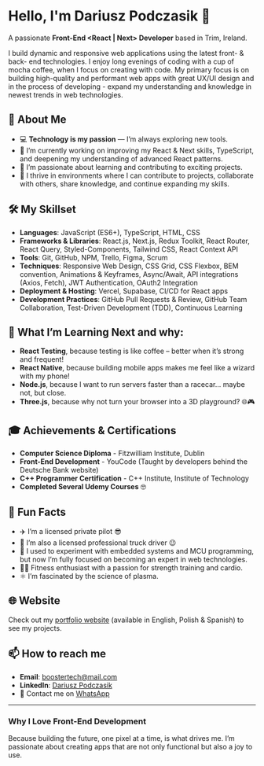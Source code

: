 # Hello, I'm Dariusz Podczasik 👋  
A passionate **Front-End <React | Next>  Developer** based in Trim, Ireland.

I build dynamic and responsive web applications using the latest front- & back- end technologies. I enjoy long evenings of coding with a cup of mocha coffee, when I focus on creating with code. My primary focus is on building high-quality and performant web apps with great UX/UI design and in the process of developing - expand my understanding and knowledge in newest trends in web technologies.

## 🚀 About Me
- 💻 **Technology is my passion** — I’m always exploring new tools.
- 🔭 I’m currently working on improving my React & Next skills, TypeScript, and deepening my understanding of advanced React patterns.
- 🌱 I’m passionate about learning and contributing to exciting projects.
- 💼 I thrive in environments where I can contribute to projects, collaborate with others, share knowledge, and continue expanding my skills.

## 🛠️ My Skillset
- **Languages**: JavaScript (ES6+), TypeScript, HTML, CSS
- **Frameworks & Libraries**: React.js, Next.js, Redux Toolkit, React Router, React Query, Styled-Components, Tailwind CSS, React Context API
- **Tools**: Git, GitHub, NPM, Trello, Figma, Scrum
- **Techniques**: Responsive Web Design, CSS Grid, CSS Flexbox, BEM convention, Animations & Keyframes, Async/Await, API integrations (Axios, Fetch), JWT Authentication, OAuth2 Integration
- **Deployment & Hosting**: Vercel, Supabase, CI/CD for React apps
- **Development Practices**: GitHub Pull Requests & Review, GitHub Team Collaboration, Test-Driven Development (TDD), Continuous Learning

## 🌱 What I’m Learning Next and why:
- **React Testing**, because testing is like coffee – better when it’s strong and frequent!
- **React Native**, because building mobile apps makes me feel like a wizard with my phone!
- **Node.js**, because I want to run servers faster than a racecar... maybe not, but close.
- **Three.js**, because why not turn your browser into a 3D playground? 🌐🎮

## 🎓 Achievements & Certifications
- **Computer Science Diploma** - Fitzwilliam Institute, Dublin
- **Front-End Development** - YouCode (Taught by developers behind the Deutsche Bank website)
- **C++ Programmer Certification** - C++ Institute, Institute of Technology
- **Completed Several Udemy Courses** 🤓

## 🎉 Fun Facts
- ✈️ I’m a licensed private pilot 😎  
- 🚛 I’m also a licensed professional truck driver 😉  
- 🚀 I used to experiment with embedded systems and MCU programming, but now I’m fully focused on becoming an expert in web technologies.  
- 🏋️‍♂️ Fitness enthusiast with a passion for strength training and cardio.  
- ⚛️ I’m fascinated by the science of plasma.

## 🌐 Website  
Check out my [portfolio website](https://boostertech.github.io/Front-End-Dev-Portfolio/) (available in English, Polish & Spanish) to see my projects.

## 📫 How to reach me
- **Email**: boostertech@mail.com
- **LinkedIn**: [Dariusz Podczasik](http://www.linkedin.com/in/Dariusz-Podczasik)
- 📱 Contact me on [WhatsApp](https://wa.me/353862013944)

---

### Why I Love Front-End Development
Because building the future, one pixel at a time, is what drives me. I’m passionate about creating apps that are not only functional but also a joy to use.

